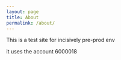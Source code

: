 ```yaml
---
layout: page
title: About
permalink: /about/
---
```


This is a test site for incisively pre-prod env 

[incisively-preprod]: https://app.preprod.incisive.ly

it uses the account 6000018